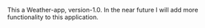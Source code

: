 This a Weather-app, version-1.0.
In the near future I will add more functionality to this application.



 
 
